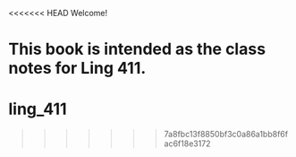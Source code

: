 <<<<<<< HEAD
Welcome! 

This book is intended as the class notes for Ling 411. 
=======
# ling_411
>>>>>>> 7a8fbc13f8850bf3c0a86a1bb8f6fac6f18e3172
